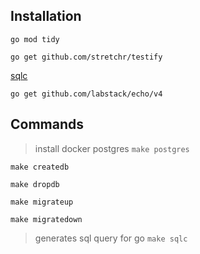  ## Installation
 `go mod tidy`
 
`go get github.com/stretchr/testify`

[sqlc](https://docs.sqlc.dev/en/stable/overview/install.html)

`go get github.com/labstack/echo/v4`
 ## Commands
 
>   install docker postgres
`make postgres`

`make createdb`

`make dropdb`

`make migrateup`

`make migratedown`

> generates sql query for go 
`make sqlc` 